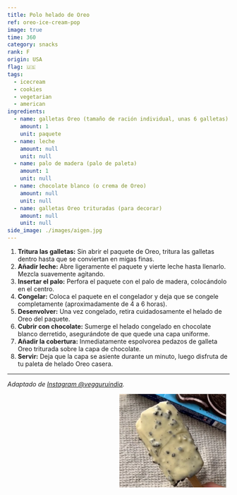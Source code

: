 ```yaml
---
title: Polo helado de Oreo
ref: oreo-ice-cream-pop
image: true
time: 360
category: snacks
rank: F
origin: USA
flag: 🇺🇸
tags:
  - icecream
  - cookies
  - vegetarian
  - american
ingredients:
  - name: galletas Oreo (tamaño de ración individual, unas 6 galletas)
    amount: 1
    unit: paquete
  - name: leche
    amount: null
    unit: null
  - name: palo de madera (palo de paleta)
    amount: 1
    unit: null
  - name: chocolate blanco (o crema de Oreo)
    amount: null
    unit: null
  - name: galletas Oreo trituradas (para decorar)
    amount: null
    unit: null
side_image: ./images/aigen.jpg
---
```


1. **Tritura las galletas:** Sin abrir el paquete de Oreo, tritura las galletas dentro hasta que se conviertan en migas finas.
2. **Añadir leche:** Abre ligeramente el paquete y vierte leche hasta llenarlo. Mezcla suavemente agitando.
3. **Insertar el palo:** Perfora el paquete con el palo de madera, colocándolo en el centro.
4. **Congelar:** Coloca el paquete en el congelador y deja que se congele completamente (aproximadamente de 4 a 6 horas).
5. **Desenvolver:** Una vez congelado, retira cuidadosamente el helado de Oreo del paquete.
6. **Cubrir con chocolate:** Sumerge el helado congelado en chocolate blanco derretido, asegurándote de que quede una capa uniforme.
7. **Añadir la cobertura:** Inmediatamente espolvorea pedazos de galleta Oreo triturada sobre la capa de chocolate.
8. **Servir:** Deja que la capa se asiente durante un minuto, luego disfruta de tu paleta de helado Oreo casera.

---

_Adaptado de [Instagram @vegguruindia](https://www.instagram.com/reel/CqIat97o3je/?utm_source=ig_web_copy_link)._

<img src="images/oreo_ice_cream_pop.png" style="width:250px; float:right;"/>